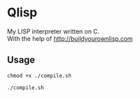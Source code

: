 # Qlisp
My LISP interpreter written on C.  
With the help of http://buildyourownlisp.com
## Usage
```
chmod +x ./compile.sh
```
```
./compile.sh
```
